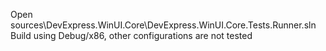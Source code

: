 Open sources\DevExpress.WinUI.Core\DevExpress.WinUI.Core.Tests.Runner.sln  
Build using Debug/x86, other configurations are not tested
